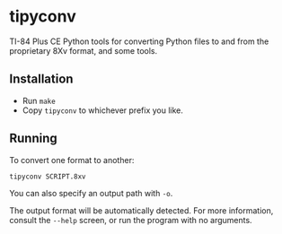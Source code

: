 # tipyconv

TI-84 Plus CE Python tools for converting Python files to and from the proprietary 8Xv format, and some tools.

## Installation

 * Run `make`
 * Copy `tipyconv` to whichever prefix you like.

## Running

To convert one format to another:

```
tipyconv SCRIPT.8xv
```

You can also specify an output path with `-o`.

The output format will be automatically detected. For more information, consult the `--help` screen, or run the program with no arguments.
